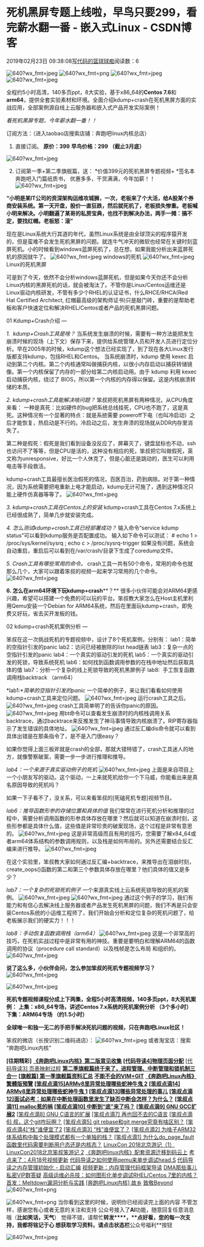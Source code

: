 
# 死机黑屏专题上线啦，早鸟只要299，看完薪水翻一番 - 嵌入式Linux - CSDN博客

2019年02月23日 09:38:08[写代码的篮球球痴](https://me.csdn.net/weiqifa0)阅读数：6



![640?wx_fmt=jpeg](https://ss.csdn.net/p?https://mmbiz.qpic.cn/mmbiz_jpg/Qof5hj3zMPeiauStJMDaoxoicA9rgjdWtkKj2ZZA5bCEcib9Z8bkfqBBZoO2eItzHChicibqZlWc4dP9LHIJIUGGLicg/640?wx_fmt=jpeg)
![640?wx_fmt=png](https://ss.csdn.net/p?https://mmbiz.qpic.cn/mmbiz_png/Qof5hj3zMPeiauStJMDaoxoicA9rgjdWtkuKydNT3aFnmxf1FpO3NglyxNtwmtSc9u4EdreSJL7c0icS65J9KUOibA/640?wx_fmt=png)
![640?wx_fmt=jpeg](https://ss.csdn.net/p?https://mmbiz.qpic.cn/mmbiz_jpg/Qof5hj3zMPdsTq94D7xVzKQwawaqFtxib5HPC4y2jKZUhVRgKic9PMyoDGGhx0icAQIQWMyTMqkNA9oMq9RscZNCg/640?wx_fmt=jpeg)
![640?wx_fmt=jpeg](https://ss.csdn.net/p?https://mmbiz.qpic.cn/mmbiz_jpg/Qof5hj3zMPdsTq94D7xVzKQwawaqFtxibSabX3aRYxwibxrvoyf9icXkoAr2F7gNz07HB2UGl9LIpoO0g2Zicubg0w/640?wx_fmt=jpeg)

全程约5小时高清，140多页ppt，8大实验，基于x86_64的**Centos 7.6**和**arm64**，提供全套实验素材和环境。全面介绍kdump+crash在死机黑屏方面的实战应用，全部案例源自线上云服务器和嵌入式产品开发实际案例！

*看死机黑屏专题，今年薪水翻一番！！*

订阅方法：（进入taobao店搜索店铺：奔跑吧linux内核总店）

1. 直接订阅。
**原价：399**
**早鸟价格：299 （截止3月底）**

![640?wx_fmt=jpeg](https://ss.csdn.net/p?https://mmbiz.qpic.cn/mmbiz_jpg/Qof5hj3zMPdsTq94D7xVzKQwawaqFtxib8IsTOoFKvrvN7ABRrCr0dI7Fnt5Z4CqFXDa8eTmxRtgVW3D393ibiafw/640?wx_fmt=jpeg)

2. 订阅第一季+第二季旗舰篇，送：
*价值399元的死机黑屏专题视频+
*签名本奔跑吧入门篇纸质书，
优惠多多，干货满满，今年加薪！！
![640?wx_fmt=jpeg](https://ss.csdn.net/p?https://mmbiz.qpic.cn/mmbiz_jpg/Qof5hj3zMPdsTq94D7xVzKQwawaqFtxib3vUFXF6biabwIaR93XgKiawNqVKjKInr6XfOMGicjrViaVS6WfluZWdcMw/640?wx_fmt=jpeg)


**“**小明是某IT公司的资深架构运维攻城狮，一次，老板来了个大活，给A股某个券商安装系统。第一天开盘，股价一直狂跌，然后就死机了，老板损失惨重。老板喊小明来解决。小明翻遍了某哥的私房宝典，也找不到解决办法，两手一摊：搞不定，要找红帽。老板怒：滚**”**

现在是Linux系统大行其道的年代，虽然Linux系统是由全球顶尖的程序猿开发的，但是蛮难不会发生死机黑屏的问题。就连牛气冲天的微软也经常在关键时刻蓝屏死机。小的时候看到windows蓝屏死机了，总在想，如果我能分析出来蓝屏死机的原因就牛了。
![640?wx_fmt=jpeg](https://ss.csdn.net/p?https://mmbiz.qpic.cn/mmbiz_jpg/Qof5hj3zMPdsTq94D7xVzKQwawaqFtxibYtNGHibamkVErazSXicxug200vuCiaUicibzKHBM9DvnqrNh3W3hJVnqdjg/640?wx_fmt=jpeg)
windows的死机
![640?wx_fmt=jpeg](https://ss.csdn.net/p?https://mmbiz.qpic.cn/mmbiz_jpg/Qof5hj3zMPdsTq94D7xVzKQwawaqFtxibEIc5AGMv3ZsAqeyibcw1oZanSUpDTjLr7utSpJ0cGkZNSKyolbVApZg/640?wx_fmt=jpeg)
Linux的死机黑屏

可是到了今天，依然不会分析windows蓝屏死机，但是如果今天你还不会分析Linux内核的黑屏死机的话，就会被淘汰了。不管你是Linux/Centos运维还是Linux驱动内核研发，不管有多少个RHEL的认证证书，什么RHCE/RHCA(Red Hat Certified Architect, 红帽最高级的架构师证书)只是敲门砖，重要的是帮助老板和客户快速定位和解决RHEL/Centos或者产品的死机黑屏问题。


01 Kdump+Crash介绍
—

*1.  kdump+Crash工具是啥？*
当系统发生崩溃的时候，需要有一种方法能把发生崩溃时候的现场（上下文）保存下来，提供给系统管理人员和开发人员进行定位分析。早在2005年的时候，kdump这个想法已经实现了，到了现在各大Linux发行版都支持kdump，包括RHEL和Centos。
当系统崩溃时，kdump 使用 kexec 启动到第二个内核。第二个内核通常叫做捕获内核，以很小内存启动以捕获转储镜像。第一个内核保留了内存的一部分给第二内核启动用。由于 kdump 利用 kexec 启动捕获内核，绕过了 BIOS，所以第一个内核的内存得以保留。这是内核崩溃转储的本质。

*2. kdump+crash工具能解决啥问题？*
笨叔把死机黑屏有两种情况，从CPU角度来看：
一种是真死：比如硬件的bug把系统总线挂死，CPU也不跑了，这是真死。这种情况有一个显著的特点：就是系统需要 poweroff下电（也叫冷启动）之后才能恢复，热启动是不行的。冷启动之后，发生奔溃的现场就从DDR内存里消失了。

第二种是假死：假死是我们看到设备没反应了，屏幕灭了，键盘鼠标也不动，ssh也访问不了等等，但是CPU是活的，这种没有相应的死，笨叔把它叫做假死，英文称为unresponsive，好比一个人休克了，但是心脏还是跳动的，医生可以利用电击等手段救活。

kdump+crash工具最擅长医治假死的情况，百医百治，药到病除。对于第一种情况，因为系统需要把电重新上电才能启动，kdump无计可施了，遇到这种情况只能上硬件仿真器等等了。
![640?wx_fmt=jpeg](https://ss.csdn.net/p?https://mmbiz.qpic.cn/mmbiz_jpg/Qof5hj3zMPdsTq94D7xVzKQwawaqFtxib5iaUB1pSxx8qhobA5ozY1hKVEjicAg17TzgAfaakicRxM1gZWCBA49PLw/640?wx_fmt=jpeg)

*3. kdump+crash工具在Centos上的安装*
kdump+crash工具在Centos 7.x系统上已经很成熟了，简单几步就安装完成。

*4. 怎么测试kdump+crash工具已经部署成功？*
输入命令“service kdump status”可以看到kdump服务是否配置成功。
输入如下命令可以测试：
\# echo 1 > /proc/sys/kernel/sysrq ; echo c > /proc/sysrq-trigger
如果没有问题，系统会自动重启，重启后可以看到在/var/crash/目录下生成了coredump文件。

*5. Crash工具有哪些常用的命令。*
crash工具一共有50个命令，常用的命令也就那么几个，大家可以跟着笨叔的视频一起来学习常用的几个命令。
![640?wx_fmt=jpeg](https://ss.csdn.net/p?https://mmbiz.qpic.cn/mmbiz_jpg/Qof5hj3zMPdsTq94D7xVzKQwawaqFtxibOAHMRYyGRibePIibXRia5Qgzlx8hUYsOLPS3heChNkKYW8Rb3AH1LWkXQ/640?wx_fmt=jpeg)

**6. 怎么在arm64环境下玩kdump+crash****？**
很多小伙伴可能会对ARM64更感兴趣，希望可以搭建一个免费的可以玩的平台。笨叔教大家怎么在Host主机里利用Qemu安装一个Debian for ARM64系统，然后在里面玩kdump+crash，即免费又好玩，省去买开发板的钱。


02 kdump+crash死机案例分析
—

笨叔在这一次挑战死机的专题视频中，设计了8个死机案例，分别有：
lab1：简单的空指针引发的panic
lab2：访问已经被删除的list head链表
lab3：复杂一点的空指针引发的panic
lab4：一个真实的驱动引发的死机
lab5：一个真实的驱动引发的死锁，导致系统死机
lab6：如何找到函数调用参数的在栈中地址然后获取具体的值
lab7：分析一个复杂的线上死锁导致的死机黑屏例子
lab8:  手工恢复函数调用栈backtrack （arm64）

*lab1:**简单的空指针引发的panic*
一个简单的例子，来让我们看看如何使用kdump+crash工具来定位问题。
![640?wx_fmt=jpeg](https://ss.csdn.net/p?https://mmbiz.qpic.cn/mmbiz_jpg/Qof5hj3zMPdsTq94D7xVzKQwawaqFtxibciba3FiarGiavp2Tv0VSdNwAqt4skUHNYeW6E00sibYa3NXwyl0zO71hQg/640?wx_fmt=jpeg)
运行crash工具之后。
![640?wx_fmt=jpeg](https://ss.csdn.net/p?https://mmbiz.qpic.cn/mmbiz_jpg/Qof5hj3zMPdsTq94D7xVzKQwawaqFtxibiaqqzYtNCgzZR7WfZLlO6CCcuZX2hr7RsxrJcg8dMmvdet2MT2vQ7Zw/640?wx_fmt=jpeg)
crash工具简单明了的告诉你panic的原因。
![640?wx_fmt=jpeg](https://ss.csdn.net/p?https://mmbiz.qpic.cn/mmbiz_jpg/Qof5hj3zMPdsTq94D7xVzKQwawaqFtxibE5rmoQQR9EmBUZiaESic36S8yJJRC1iaibhJHeOHeCs0NOMmibxZCfR1icgw/640?wx_fmt=jpeg)
用bt命令可以查看发生崩溃时的内核栈调用关系backtrace，通过backtrace来反推发生了神马事情导致内核崩溃了。RIP寄存器指示了发生错误的具体地址。
![640?wx_fmt=jpeg](https://ss.csdn.net/p?https://mmbiz.qpic.cn/mmbiz_jpg/Qof5hj3zMPdsTq94D7xVzKQwawaqFtxibFmPEXT09TCqUXmfvRXw8VqiblB9nSVuZswgpvFXYe8BQLGZRIeDYToA/640?wx_fmt=jpeg)
通过反汇编dis命令就可以看到具体出错是在那条指令了，是不是入门很easy？

如果你觉得上面三板斧就是crash的全部，那就大错特错了，crash工具迷人的地方，就像警察破案，需要一步一步进行推理和推导。

*lab4：一个来源于真实驱动例子的死机*
![640?wx_fmt=jpeg](https://ss.csdn.net/p?https://mmbiz.qpic.cn/mmbiz_jpg/Qof5hj3zMPdsTq94D7xVzKQwawaqFtxib0JXH6cialDZwptQ1j6Zia6bkRQLXHMg1WaSabSIlgwiaVmQhibpD7ZfEDg/640?wx_fmt=jpeg)
上面是来自项目上一个小朋友写的驱动。这个驱动，一上来就死机给你一个下马威，你能看出来是真名原因导致的死机吗？

如果一下子看不了，没关系，可以来看笨叔的[死磕死机专题]视频节目。

*lab6：推导函数形参的存储位置和具体的值*
我们常常在进行死机分析和推理的过程中，需要分析调用函数的形参具体存放在哪里？然后就可以知道在崩溃时刻，这些形参都是具体什么值，这些值是非常珍贵的破案现场，这个过程是非常有意思的。
![640?wx_fmt=jpeg](https://ss.csdn.net/p?https://mmbiz.qpic.cn/mmbiz_jpg/Qof5hj3zMPdsTq94D7xVzKQwawaqFtxibDgqjO7GVV7e7cibKppNwKC334MIJFkibRKZ5jVcd5TJlWDuic3BeBVnWg/640?wx_fmt=jpeg)
这是非常高级而且有用的技巧，您需要了解x84_64或者arm64体系结构的参数调用规则，以及栈是如何布局的。另外还需要结合反汇编来进行推导。
![640?wx_fmt=jpeg](https://ss.csdn.net/p?https://mmbiz.qpic.cn/mmbiz_jpg/Qof5hj3zMPdsTq94D7xVzKQwawaqFtxibq4cvspXzKNKLkhOT6vf0FNSaeP877ubVWpnLRro3MeBVia0rXfUa5VQ/640?wx_fmt=jpeg)

在这个实验里，笨叔教大家如何通过反汇编+backtrace，来推导出在泪崩时刻，create_oops()函数的第二和第三个参数具体存放在哪里？他们具体的值又是多少？

*lab7：一个复杂的死锁死机例子*
一个来源真实线上云系统死锁导致的死机的案例。
![640?wx_fmt=jpeg](https://ss.csdn.net/p?https://mmbiz.qpic.cn/mmbiz_jpg/Qof5hj3zMPdsTq94D7xVzKQwawaqFtxib4oF7zLwaiaQQ0q0Pf0UoNh3xILI5WeeDlA4tdmiboV5usicqGMXSAMbUQ/640?wx_fmt=jpeg)
![640?wx_fmt=jpeg](https://ss.csdn.net/p?https://mmbiz.qpic.cn/mmbiz_jpg/Qof5hj3zMPdsTq94D7xVzKQwawaqFtxibNop5ibxMHYj2tIabJ0LlrxRRiaBrxRRDIJozG1YjxmsoibGqXHsPp7CrA/640?wx_fmt=jpeg)
通过这个例子的学习，我们有能力和有信心去解决线上服务器或者产品发生死机黑屏的问题，我们不再是只会安装Centos系统的小运维工程师了，我们开始会分析和定位复杂的死机问题了，给老板展示我们的硬实力！！！

*lab8：手动恢复函数调用栈（arm64）*
![640?wx_fmt=jpeg](https://ss.csdn.net/p?https://mmbiz.qpic.cn/mmbiz_jpg/Qof5hj3zMPdsTq94D7xVzKQwawaqFtxibBk4Tr3FjuR4CqKZvoU7BtWUtNBbl4YHZ22CwzclBZf7cxB527oUB5w/640?wx_fmt=jpeg)
这是一个非常高的技巧，在死机实战过程中是非常有用的神技。重要是要明白和理解ARM64的函数调用的协议（procedure call standard）以及栈帧是怎么布局 和组织的。
![640?wx_fmt=jpeg](https://ss.csdn.net/p?https://mmbiz.qpic.cn/mmbiz_jpg/Qof5hj3zMPdsTq94D7xVzKQwawaqFtxibfp3FtZf836zjeupK56ZYfmknH7Mib4PB3BcgZO0FMQguEicGliaR6dRUw/640?wx_fmt=jpeg)

**说了这么多，小伙伴会问，怎么参加笨叔的死机专题视频学习？**
![640?wx_fmt=jpeg](https://ss.csdn.net/p?https://mmbiz.qpic.cn/mmbiz_jpg/Qof5hj3zMPdsTq94D7xVzKQwawaqFtxibRBo0B2yMTibia9nLqAjdSnledcygPMYFDyrgK8d7iaAaxo3r4G2ds8ibgw/640?wx_fmt=jpeg)

![640?wx_fmt=jpeg](https://ss.csdn.net/p?https://mmbiz.qpic.cn/mmbiz_jpg/Qof5hj3zMPdsTq94D7xVzKQwawaqFtxibKdh2zPsibURyNNLEoAeOkfibW232NZNhVwwbK6BMGAZcT1pkqpib2jy5Q/640?wx_fmt=jpeg)

**死机专题视频课程分成上下两集，全程5小时高清视频，140多页ppt，8大死机案例：**
**上集：x86_64专场，讲述Centos 7.x系统的死机案例分析 （3个多小时）**
**下集：ARM64专场 （约1.5小时）**

**全球唯一和独一无二的手把手解决死机问题的视频，只在奔跑吧Linux社区！**

笨叔的微店（长按识别二维码进店）：
![640?wx_fmt=jpeg](https://ss.csdn.net/p?https://mmbiz.qpic.cn/mmbiz_jpg/Qof5hj3zMPdsTq94D7xVzKQwawaqFtxibSpTtRMaOiaXZs61C1xV9S9EezpB5AVJHUvzpWiaRtQrN9UOiaicicdD6VkA/640?wx_fmt=jpeg)
或者淘宝店：搜索 “奔跑吧Linux内核”

**[往期精彩]**
**[《奔跑吧Linux内核》第二版意见收集](https://mp.weixin.qq.com/s?__biz=MzI3MTUxOTYyMA==&mid=2247484856&idx=2&sn=000c7fb610e6ce6c31b440152dcfd4f9&chksm=eac1df53ddb65645be4f3307076eafd844495be542d903f9ce3a422d3e11b9826a355f69691e&token=1707298185&lang=zh_CN&scene=21#wechat_redirect)**
**[[代码导读4]物理页面分配](https://mp.weixin.qq.com/s?__biz=MzI3MTUxOTYyMA==&mid=2247484775&idx=1&sn=e373313da59590f85a40199401887a2e&chksm=eac1df8cddb6569a04def95672b126dd56d9133246617492ccc03c33f57c1b2443a25235f049&token=1707298185&lang=zh_CN&scene=21#wechat_redirect)**
[[代码导读3] 页表映射过程](https://mp.weixin.qq.com/s?__biz=MzI3MTUxOTYyMA==&mid=2247484755&idx=1&sn=b0f9e8917a3319c89c0459616fb414fc&chksm=eac1dfb8ddb656aed3bee668fae3e05ea41fe195d2909dbc3c3d34d3b71364d97029238e6e3e&scene=21&xtrack=1&pass_ticket=iFrqLHZ9AkA5mW8Ng8mMjeFwwe6ON/T6fYWOPnS%20Hb0=#wechat_redirect)
**[第二季旗舰篇终于来了，进程管理、中断管理和锁机制三合一](https://mp.weixin.qq.com/s?__biz=MzI3MTUxOTYyMA==&mid=2247484693&idx=1&sn=b43e93cdb57f3249f3aa403c25dc02e1&scene=21#wechat_redirect)**
**[[旗舰篇] 第一季旗舰篇资料汇总](https://mp.weixin.qq.com/s?__biz=MzI3MTUxOTYyMA==&mid=2247484567&idx=2&sn=38f80e6f14411955ad7de12e73e7202e&scene=21#wechat_redirect)**
**[不能不会的VIM+GIT](https://mp.weixin.qq.com/s?__biz=MzI3MTUxOTYyMA==&mid=2247484535&idx=1&sn=9c9159a110fa646145b4e1018395e769&scene=21#wechat_redirect)**
**[《奔跑吧Linux內核》繁體版預覽](https://mp.weixin.qq.com/s?__biz=MzI3MTUxOTYyMA==&mid=2247484629&idx=1&sn=b2bfc96171986eaff15f6d6eb1f1e857&scene=21#wechat_redirect)**
**[[笨叔点滴15]ARMv8里异常处理哪些蛇神牛鬼 2](https://mp.weixin.qq.com/s?__biz=MzI3MTUxOTYyMA==&mid=2247484708&idx=1&sn=509b9807c99f62631a02b99186aade5f&scene=21#wechat_redirect)**
**[[笨叔点滴14] ARMv8里异常处理哪些蛇神牛鬼 1](https://mp.weixin.qq.com/s?__biz=MzI3MTUxOTYyMA==&mid=2247484693&idx=2&sn=7d0d9e6adfb5811ddf499f5f8ee19e8d&scene=21#wechat_redirect)**
**[[笨叔点滴13]哪些异常处理的事儿](https://mp.weixin.qq.com/s?__biz=MzI3MTUxOTYyMA==&mid=2247484671&idx=2&sn=767f7c0c3a68d7422255e4776c4a0482&scene=21#wechat_redirect)**
**[[笨叔点滴12]面试必考：如果在中断处理函数里发生了缺页中断会怎样？为什么？](https://mp.weixin.qq.com/s?__biz=MzI3MTUxOTYyMA==&mid=2247484648&idx=1&sn=82c766eca5114a655779d48e35b72f03&scene=21#wechat_redirect)**
**[[笨叔点滴11] malloc惹的祸](https://mp.weixin.qq.com/s?__biz=MzI3MTUxOTYyMA==&mid=2247484612&idx=1&sn=86202d097c878a877ce5a1a1f81af07c&scene=21#wechat_redirect)**
**[[笨叔点滴10] 中断到“底”来了吗？](https://mp.weixin.qq.com/s?__biz=MzI3MTUxOTYyMA==&mid=2247484589&idx=1&sn=d686a9226169568974ab078a1b6b52cd&scene=21#wechat_redirect)**
**[[笨叔点滴9] GNU GCC扩展2](https://mp.weixin.qq.com/s?__biz=MzI3MTUxOTYyMA==&mid=2247484590&idx=1&sn=bf598d3a172f75fe067f7c3a074ceeef&scene=21#wechat_redirect)**
[[笨叔点滴8] GNU C语言的扩展](https://mp.weixin.qq.com/s?__biz=MzI3MTUxOTYyMA==&mid=2247484575&idx=1&sn=d7056f3f50e8ff8949d8bc06df6de41c&scene=21#wechat_redirect)
[[笨叔点滴7] 再也回不去的C语言](https://mp.weixin.qq.com/s?__biz=MzI3MTUxOTYyMA==&mid=2247484567&idx=1&sn=f154b3b72cad015e44c0f8a3c38db6d6&scene=21#wechat_redirect)
[[笨叔点滴6] 叔，这个git咋玩啊？](https://mp.weixin.qq.com/s?__biz=MzI3MTUxOTYyMA==&mid=2247484560&idx=1&sn=e8bce468e74152f5ed7ab84f10c1525e&scene=21#wechat_redirect)
[[笨叔点滴5] git rebase和git merge究竟有啥区别？](https://mp.weixin.qq.com/s?__biz=MzI3MTUxOTYyMA==&mid=2247484548&idx=1&sn=9c24eceb15df5dd48d02c0b505496665&scene=21#wechat_redirect)
[[笨叔点滴4]“栈”谁便宜了2](https://mp.weixin.qq.com/s?__biz=MzI3MTUxOTYyMA==&mid=2247484535&idx=2&sn=9f2cd38fcd26ca4281eaf223ecc5b751&scene=21#wechat_redirect)
[[笨叔点滴3] “栈”谁便宜了？](https://mp.weixin.qq.com/s?__biz=MzI3MTUxOTYyMA==&mid=2247484519&idx=1&sn=53c0aebdb46f32c9e8a3244dd18eee42&scene=21#wechat_redirect)
[[笨叔点滴2] 为啥子ARM32体系结构中每个处理模式都有一个单独的栈？](https://mp.weixin.qq.com/s?__biz=MzI3MTUxOTYyMA==&mid=2247484513&idx=1&sn=391beab450391522c508295193a873e8&scene=21#wechat_redirect)
[[笨叔点滴1] 为什么do_page_fault函数里代码需要判断用户态还是内核态？](https://mp.weixin.qq.com/s?__biz=MzI3MTUxOTYyMA==&mid=2247484502&idx=2&sn=950f29817eac0e5101401d13834d4f8f&scene=21#wechat_redirect)
[LinuxCon 2018北京游记（1）](https://mp.weixin.qq.com/s?__biz=MzI3MTUxOTYyMA==&mid=2247484474&idx=1&sn=b00ec4d7104f7148a0827fb72a4b7fa1&scene=21#wechat_redirect)
[LinuxCon2018北京笨叔笨游记 2](https://mp.weixin.qq.com/s?__biz=MzI3MTUxOTYyMA==&mid=2247484502&idx=1&sn=fb035db9bda817f896348ec753ea1ad2&scene=21#wechat_redirect)
[《奔跑吧linux内核》配套资源迁移到码云上](https://mp.weixin.qq.com/s?__biz=MzI3MTUxOTYyMA==&mid=2247484386&idx=1&sn=4ab8c1a31696965ac7831cfc90fce0ff&scene=21#wechat_redirect)
[考点来了：4月18号视频更新](https://mp.weixin.qq.com/s?__biz=MzI3MTUxOTYyMA==&mid=2247484304&idx=1&sn=484f9bc4b8bf962fd57130aec6a5e05b&scene=21#wechat_redirect)
[代码导读之如何使用qemu来单步调试head.S](https://mp.weixin.qq.com/s?__biz=MzI3MTUxOTYyMA==&mid=2247484258&idx=1&sn=163f232d23d2465100a5641c8841c57e&scene=21#wechat_redirect)
[代码导读之内存管理初始化 - 启动汇编](https://mp.weixin.qq.com/s?__biz=MzI3MTUxOTYyMA==&mid=2247484243&idx=1&sn=e55d81124cd165ebd37cc790d4aa85cb&scene=21#wechat_redirect)
[视频更新：内存管理代码框架导读](https://mp.weixin.qq.com/s?__biz=MzI3MTUxOTYyMA==&mid=2247484133&idx=1&sn=299441c87fbbd7483c4fb4816acf0589&scene=21#wechat_redirect)
[DMA那些事儿](https://mp.weixin.qq.com/s?__biz=MzI3MTUxOTYyMA==&mid=2247484166&idx=1&sn=ec0a40f2ea8f09477a0c47773c549858&scene=21#wechat_redirect)
[私密VIP群答疑](https://mp.weixin.qq.com/s?__biz=MzI3MTUxOTYyMA==&mid=2247484149&idx=2&sn=52c4dad11894e40ee082b97816eaaeec&scene=21#wechat_redirect)
[高级运维必杀技：如何图形化单步调试RHEL/Centos 7里的内核？](https://mp.weixin.qq.com/s?__biz=MzI3MTUxOTYyMA==&mid=2247484095&idx=1&sn=d225c381ba900347477a46c92d2b23fd&scene=21#wechat_redirect)
[首发：Meltdown漏洞分析与实践](https://mp.weixin.qq.com/s?__biz=MzI3MTUxOTYyMA==&mid=2247483942&idx=1&sn=4d243f737dfff43f01cd433b457b9601&scene=21#wechat_redirect)
[[奔跑吧Linux内核] 故乡](https://mp.weixin.qq.com/s?__biz=MzI3MTUxOTYyMA==&mid=2247483909&idx=1&sn=3bf8abcbe2bcbacbd902eb681f33ecec&scene=21#wechat_redirect)
[致敬Beyond](https://mp.weixin.qq.com/s?__biz=MzI3MTUxOTYyMA==&mid=2247483890&idx=1&sn=b5f5c05c20f1b2c0b035c866a0401df3&scene=21#wechat_redirect)
![640?wx_fmt=png](https://ss.csdn.net/p?https://mmbiz.qpic.cn/mmbiz_png/Qof5hj3zMPdsTq94D7xVzKQwawaqFtxibiaV0ibyGn4gzgpkvJ7vg6QW1lotXzLOuQNDOI0rzicwhK5erjhVGia0VUg/640?wx_fmt=png)


![640?wx_fmt=png](https://ss.csdn.net/p?https://mmbiz.qpic.cn/mmbiz_png/Qof5hj3zMPeiauStJMDaoxoicA9rgjdWtkuKydNT3aFnmxf1FpO3NglyxNtwmtSc9u4EdreSJL7c0icS65J9KUOibA/640?wx_fmt=png)
当你看到这里的时候，说明你已经阅读完上面的内容
不管怎样，感谢您有心或者无意的关注和支持
公众号接入了**AI**功能，随意回复任意消息哦（**比如笑话，天气**）
觉得不错，请帮忙**转发****，****点好看**，您的每一次支持，我都将铭记于心
想获取学习资料，请点击状态栏**公众号福利**按钮


![640?wx_fmt=jpeg](https://ss.csdn.net/p?https://mmbiz.qpic.cn/mmbiz_jpg/Qof5hj3zMPdjf4zGB2y66oSmGibcFIozabEFpsMLLROecoibJKwC177cvkgQcB7n7NLpNJLUSeGTKqUHAHQhJDxw/640?wx_fmt=jpeg)





